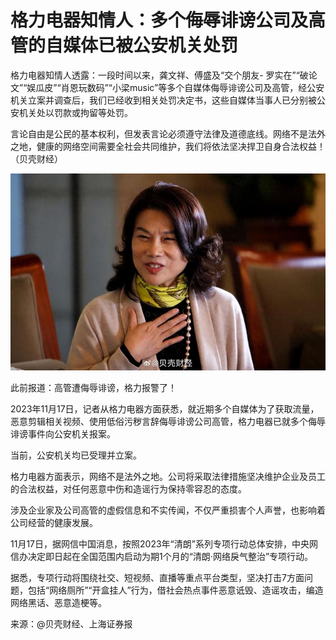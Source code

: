 # 格力电器知情人：多个侮辱诽谤公司及高管的自媒体已被公安机关处罚

格力电器知情人透露：一段时间以来，龚文祥、傅盛及“交个朋友-
罗实在”“破论文”“娱瓜皮”“肖恩玩数码”“小梁music”等多个自媒体侮辱诽谤公司及高管，经公安机关立案并调查后，我们已经收到相关处罚决定书，这些自媒体当事人已分别被公安机关处以罚款或拘留等处罚。

言论自由是公民的基本权利，但发表言论必须遵守法律及道德底线。网络不是法外之地，健康的网络空间需要全社会共同维护，我们将依法坚决捍卫自身合法权益！（贝壳财经）

![308e357895cf85ab5c4a817852817078.jpg](https://raw.githubusercontent.com/qqhsx/qqnews_image/main/2024/01/30/格力电器知情人：多个侮辱诽谤公司及高管的自媒体已被公安机关处罚/308e357895cf85ab5c4a817852817078.jpg)

此前报道：高管遭侮辱诽谤，格力报警了！

2023年11月17日，记者从格力电器方面获悉，就近期多个自媒体为了获取流量，恶意剪辑相关视频、使用低俗污秽言辞侮辱诽谤公司高管，格力电器已就多个侮辱诽谤事件向公安机关报案。

当前，公安机关均已受理并立案。

格力电器方面表示，网络不是法外之地。公司将采取法律措施坚决维护企业及员工的合法权益，对任何恶意中伤和造谣行为保持零容忍的态度。

涉及企业家及公司高管的虚假信息和不实传闻，不仅严重损害个人声誉，也影响着公司经营的健康发展。

11月17日，据网信中国消息，按照2023年“清朗”系列专项行动总体安排，中央网信办决定即日起在全国范围内启动为期1个月的“清朗·网络戾气整治”专项行动。

据悉，专项行动将围绕社交、短视频、直播等重点平台类型，坚决打击7方面问题，包括“网络厕所”“开盒挂人”行为，借社会热点事件恶意诋毁、造谣攻击，编造网络黑话、恶意造梗等。

来源：@贝壳财经、上海证券报

